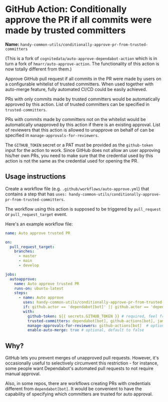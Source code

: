 # GitHub Action: Conditionally approve the PR if all commits were made by trusted committers

**Name:** `handy-common-utils/conditionally-approve-pr-from-trusted-committers`

(This is a fork of `cognitedata/auto-approve-dependabot-action` which is in turn a fork of `hmarr/auto-approve-action`.
The functionality of this action is now totally different from them.)

Approve GitHub pull request if all commits in the PR were made by users on a configurable whitelist of trusted committers.
When used together with auto-merge feature, fully automated CI/CD could be easily achieved.

PRs with only commits made by trusted committers would be automatically approved by this action.
List of trusted committers can be specified in `trusted-committers`.

PRs with commits made by committers not on the whitelist would be automatically unapproved by this action if there is an existing approval.
List of reviewers that this action is allowed to unapprove on behalf of can be specified in `manage-approvals-for-reviewers`.

The `GITHUB_TOKEN` secret or a PAT must be provided as the `github-token` input for the action to work.
Since GitHub does not allow an user approving his/her own PRs,
you need to make sure that the credential used by this action is not the same as the credential used for opening the PR.

## Usage instructions

Create a workflow file (e.g. `.github/workflows/auto-approve.yml`) that contains a step 
that has `uses: handy-common-utils/conditionally-approve-pr-from-trusted-committers`.

The workflow using this action is supposed to be triggered by `pull_request` or `pull_request_target` event.

Here's an example workflow file:

```yaml
name: Auto approve trusted PR

on:
  pull_request_target:
    branches:    
      - master
      - main
      - develop

jobs:
  autoapprove:
    name: Auto approve trusted PR
    runs-on: ubuntu-latest
    steps:
      - name: Auto approve
        uses: handy-common-utils/conditionally-approve-pr-from-trusted-committers@master
        if: github.actor == 'dependabot[bot]' || github.actor == 'dependabot-preview[bot]' # this is optional
        with:
          github-token: ${{ secrets.GITHUB_TOKEN }} # required, feel free to use another PAT
          trusted-committers: dependabot[bot], github-actions[bot], james-hu  # optional, default to "dependabot[bot],dependabot-preview[bot]"
          manage-approvals-for-reviewers: github-actions[bot]  # optional, default to "github-actions[bot]"
          enable-auto-merge: true # optional, default to false
```

## Why?

GitHub lets you prevent merges of unapproved pull requests. However, it's occasionally useful to selectively circumvent this restriction - for instance, some people want Dependabot's automated pull requests to not require manual approval.

Also, in some repos, there are workflows creating PRs with credentials different from `dependabot[bot]`.
It would be convenient to have the capability of specifying which committers are trusted for auto approval.
